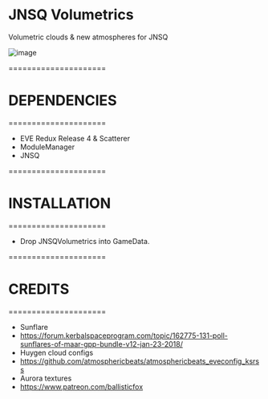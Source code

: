 # JNSQ Volumetrics

Volumetric clouds & new atmospheres for JNSQ

![image](https://i.imgur.com/GXr1qkP.png)


=====================
# DEPENDENCIES
=====================
- EVE Redux Release 4 & Scatterer
- ModuleManager
- JNSQ 

=====================
# INSTALLATION
=====================

- Drop JNSQVolumetrics into GameData.

=====================
# CREDITS
=====================

- Sunflare  
- https://forum.kerbalspaceprogram.com/topic/162775-131-poll-sunflares-of-maar-gpp-bundle-v12-jan-23-2018/
- Huygen cloud configs
- https://github.com/atmosphericbeats/atmosphericbeats_eveconfig_ksrss
- Aurora textures
- https://www.patreon.com/ballisticfox

